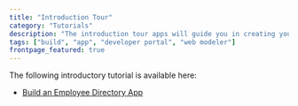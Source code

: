```yaml
---
title: "Introduction Tour"
category: "Tutorials"
description: "The introduction tour apps will guide you in creating your first Mendix app."
tags: ["build", "app", "developer portal", "web modeler"]
frontpage_featured: true
---
```


The following introductory tutorial is available here:

* [Build an Employee Directory App](build-an-employee-directory-app-easy)
